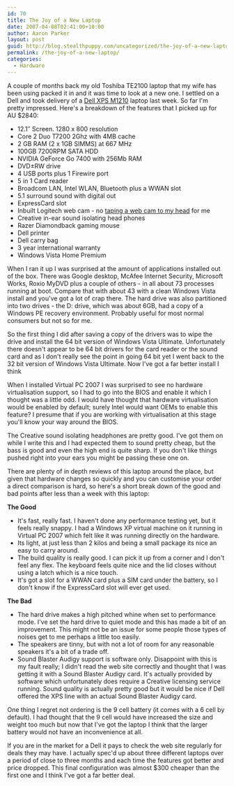```yaml
---
id: 70
title: The Joy of a New Laptop
date: 2007-04-08T02:41:00+10:00
author: Aaron Parker
layout: post
guid: http://blog.stealthpuppy.com/uncategorized/the-joy-of-a-new-laptop
permalink: /the-joy-of-a-new-laptop/
categories:
  - Hardware
---
```

A couple of months back my old Toshiba TE2100 laptop that my wife has been using packed it in and it was time to look at a new one. I settled on a Dell and took delivery of a [Dell XPS M1210](http://www1.ap.dell.com/content/products/productdetails.aspx/xps_m1210?c=au&cs=audhs1&l=en&s=dhs) laptop last week. So far I'm pretty impressed. Here's a breakdown of the features that I picked up for AU $2840:

  * 12.1&#8243; Screen. 1280 x 800 resolution
  * Core 2 Duo T7200 2Ghz with 4MB cache
  * 2 GB RAM (2 x 1GB SIMMS) at 667 MHz
  * 100GB 7200RPM SATA HDD
  * NVIDIA GeForce Go 7400 with 256Mb RAM
  * DVD±RW drive
  * 4 USB ports plus 1 Firewire port
  * 5 in 1 Card reader
  * Broadcom LAN, Intel WLAN, Bluetooth plus a WWAN slot
  * 5.1 surround sound with digital out
  * ExpressCard slot
  * Inbuilt Logitech web cam - no [taping a web cam to my head](http://www.youtube.com/watch?v=1dJiFUZ6dHM) for me
  * Creative in-ear sound isolating head phones
  * Razer Diamondback gaming mouse
  * Dell printer
  * Dell carry bag
  * 3 year international warranty
  * Windows Vista Home Premium

When I ran it up I was surprised at the amount of applications installed out of the box. There was Google desktop, McAfee Internet Security, Microsoft Works, Roxio MyDVD plus a couple of others - in all about 73 processes running at boot. Compare that with about 43 with a clean Windows Vista install and you've got a lot of crap there. The hard drive was also partitioned into two drives - the D: drive, which was about 6GB, had a copy of a Windows PE recovery environment. Probably useful for most normal consumers but not so for me.

So the first thing I did after saving a copy of the drivers was to wipe the drive and install the 64 bit version of Windows Vista Ultimate. Unfortunately there doesn't appear to be 64 bit drivers for the card reader or the sound card and as I don't really see the point in going 64 bit yet I went back to the 32 bit version of Windows Vista Ultimate. Now I've got a far better install I think

When I installed Virtual PC 2007 I was surprised to see no hardware virtualisation support, so I had to go into the BIOS and enable it which I thought was a little odd. I would have thought that hardware virtualisation would be enabled by default; surely Intel would want OEMs to enable this feature? I presume that if you are working with virtualisation at this stage you'll know your way around the BIOS.

The Creative sound isolating headphones are pretty good. I've got them on while I write this and I had expected them to sound pretty cheap, but the bass is good and even the high end is quite sharp. If you don't like things pushed right into your ears you might be passing these one on.

There are plenty of in depth reviews of this laptop around the place, but given that hardware changes so quickly and you can customise your order a direct comparison is hard, so here's a short break down of the good and bad points after less than a week with this laptop:

**The Good** 

  * It's fast, really fast. I haven't done any performance testing yet, but it feels really snappy. I had a Windows XP virtual machine on it running in Virtual PC 2007 which felt like it was running directly on the hardware.
  * Its light, at just less than 2 kilos and being a small package its nice an easy to carry around.
  * The build quality is really good. I can pick it up from a corner and I don't feel any flex. The keyboard feels quite nice and the lid closes without using a latch which is a nice touch.
  * It's got a slot for a WWAN card plus a SIM card under the battery, so I don't know if the ExpressCard slot will ever get used.

**The Bad** 

  * The hard drive makes a high pitched whine when set to performance mode. I've set the hard drive to quiet mode and this has made a bit of an improvement. This might not be an issue for some people those types of noises get to me perhaps a little too easily.
  * The speakers are tinny, but with not a lot of room for any reasonable speakers it's a bit of a trade off.
  * Sound Blaster Audigy support is software only. Disappoint with this is my fault really; I didn't read the web site correctly and thought that I was getting it with a Sound Blaster Audigy card. It's actually provided by software which unfortunately does require a Creative licensing service running. Sound quality is actually pretty good but it would be nice if Dell offered the XPS line with an actual Sound Blaster Audigy card.

One thing I regret not ordering is the 9 cell battery (it comes with a 6 cell by default). I had thought that the 9 cell would have increased the size and weight too much but now that I've got the laptop I think that the larger battery would not have an inconvenience at all.

If you are in the market for a Dell it pays to check the web site regularly for deals they may have. I actually spec'd up about three different laptops over a period of close to three months and each time the features got better and price dropped. This final configuration was almost $300 cheaper than the first one and I think I've got a far better deal.
